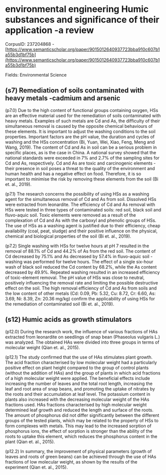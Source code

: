 # environmental engineering Humic substances and significance of their application -a review

CorpusID: 237204868 - [https://www.semanticscholar.org/paper/9015012640937723bba910c607b1a55b3d1bf75b](https://www.semanticscholar.org/paper/9015012640937723bba910c607b1a55b3d1bf75b)

Fields: Environmental Science

## (s7) Remediation of soils contaminated with heavy metals -cadmium and arsenic
(p7.0) Due to the high content of functional groups containing oxygen, HSs are an effective material used for the remediation of soils contaminated with heavy metals. Examples of such metals are Cd and As, the difficulty of their simultaneous removal is caused by the opposite chemical behaviours of these elements. It is important to adjust the washing conditions to the soil properties. Important factors are the pH value, the duration and cycles of washing and the HSs concentration (Bi, Yuan, Wei, Xiao, Feng, Meng and Wang, 2019). The content of Cd and As in soil can be a serious problem in specific places, as is the case in China. A national survey showed that the national standards were exceeded in 7% and 2.7% of the sampling sites for Cd and As, respectively. Cd and As are toxic and carcinogenic elements -their presence in soil poses a threat to the quality of the environment and human health and has a negative effect on food. Therefore, it is so important to minimise the risk by removing these elements from the soil (Bi et. al., 2019).

(p7.1) The research concerns the possibility of using HSs as a washing agent for the simultaneous removal of Cd and As from soil. Dissolved HSs were extracted from leonardite. The efficiency of Cd and As removal with HSs were tested in three types of contaminated soils: red soil, black soil and fluvo-aquic soil. Toxic elements were removed as a result of the complexation of Cd and As with the carboxyl and phenolic groups of HSs. The use of HSs as a washing agent is justified due to their efficiency, cheap availability (coal, peat, sludge) and their positive influence on the physical, chemical and biological properties of the soil (Bi et. al., 2019).

(p7.2) Single washing with HSs for twelve hours at pH 7 resulted in the removal of 88.1% of Cd and 44.2% of As from the red soil. The content of Cd decreased by 75.1% and As decreased by 57.4% in fluvo-aquic soil -washing was performed for twelve hours. The effect of a single six-hour wash of black soil reduced the Cd content by 68.2%, while the As content decreased by 49.9%. Repeated washing resulted in an increased efficiency of toxic-element removal. The pH value of HSs was close to neutral, positively influencing the removal rate and limiting the possible destructive effect on the soil. The high removal efficiency of Cd and As from soils and the low content of other metals (Cd: 0.09, Pb: 5.32, Cu: 8.72, Cr: 6.60, As: 3.69, Ni: 8.39, Zn: 20.36 mg/kg) confirm the applicability of using HSs for the remediation of contaminated soil (Bi et. al., 2019).
## (s12) Humic acids as growth stimulators
(p12.0) During the research work, the influence of various fractions of HAs extracted from leonardite on seedlings of snap bean (Phaseolus vulgaris L.) was analyzed. The obtained HAs were divided into three groups in terms of molecular weight (Qian et. al., 2015).

(p12.1) The study confirmed that the use of HAs stimulates plant growth. The acid fraction characterised by low molecular weight had a particularly positive effect on plant height compared to the group of control plants (without the addition of HAs) and the group of plants in which acid fractions of a high molecular weight were applied. The beneficial effects include increasing the number of leaves and the total root length, increasing the leaf and root area of snap beans, and promoting the uptake of nitrates by the roots and their accumulation at leaf level. The potassium content in plants also increased with the decreasing molecular weight of the HAs fractions used. HAs fractions characterised by high molecular weight determined leaf growth and reduced the length and surface of the roots. The amount of phosphorus did not differ significantly between the different groups of the tested plants, which may be related to the property of HSs to form complexes with metals. This may lead to the increased sorption of phosphorus ions, the effect of sorption is stronger than the ability of the roots to uptake this element, which reduces the phosphorus content in the plant (Qian et. al., 2015).

(p12.2) In summary, the improvement of physical parameters (growth of leaves and roots of green beans) can be achieved through the use of HAs fractions of low molecular weight, as shown by the results of the experiment (Qian et. al., 2015).
